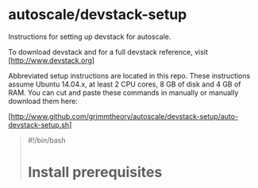 # autoscale/devstack-setup

Instructions for setting up devstack for autoscale.

To download devstack and for a full devstack reference, visit [http://www.devstack.org]

Abbreviated setup instructions are located in this repo. These instructions assume Ubuntu 14.04.x, at least 2 CPU cores, 8 GB of disk and 4 GB of RAM. You can cut and paste these commands in manually or manually download them here:

[http://www.github.com/grimmtheory/autoscale/devstack-setup/auto-devstack-setup.sh]

> #!/bin/bash
>
> # Install prerequisites